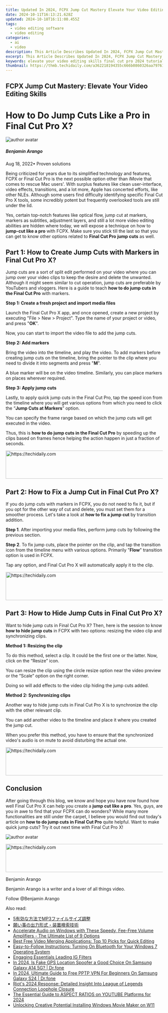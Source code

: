```yaml
---
title: Updated In 2024, FCPX Jump Cut Mastery Elevate Your Video Editing Skills
date: 2024-10-11T16:13:21.628Z
updated: 2024-10-18T16:11:00.455Z
tags: 
  - video editing software
  - video editing
categories: 
  - ai
  - video
description: This Article Describes Updated In 2024, FCPX Jump Cut Mastery Elevate Your Video Editing Skills
excerpt: This Article Describes Updated In 2024, FCPX Jump Cut Mastery Elevate Your Video Editing Skills
keywords: elevate your video editing skills final cut pro 2024 tutorials,elevate your video editing skills mastering 3d effect,fcpx jump cut mastery elevate your video editing skills,the power of motion blur elevate your video editing skills in fcp,elevate your storytelling easy video creation with ezvid on mac,fcpx xml mastery taking your editing skills to the next level,elevate your editing skills final cut pro 2024 tutorials
thumbnail: https://thmb.techidaily.com/a362218194355c666b0860326aa79761dfe27d2518f12f424f4610cd1ffe517b.jpg
---
```


## FCPX Jump Cut Mastery: Elevate Your Video Editing Skills

# How to Do Jump Cuts Like a Pro in Final Cut Pro X?

![author avatar](https://images.wondershare.com/filmora/article-images/benjamin-arango-author.jpg)

##### Benjamin Arango

 Aug 18, 2022• Proven solutions

Being criticized for years due to its simplified technology and features, FCPX or Final Cut Pro is the next possible option other than iMovie that comes to rescue Mac users'. With surplus features like clean user-interface, video effects, transitions, and a lot more, Apple has concerted efforts, like other NLEs. Although some users find difficulty identifying specific Final Cut Pro X tools, some incredibly potent but frequently overlooked tools are still under the lid.

Yes, certain top-notch features like optical flow, jump cut at markers, markers as subtitles, adjustment layers, and still a lot more video editing abilities are hidden where today, we will expose a technique on how to **jump-cut like a pro** with FCPX. Make sure you stick till the last so that you can get to know other options related to **Final Cut Pro** **jump cuts** as well.

## Part 1: How to Create Jump Cuts with Markers in Final Cut Pro X?

Jump cuts are a sort of split edit performed on your video where you can jump over your video clips to keep the desire and delete the unwanted. Although it might seem similar to cut operation, jump cuts are preferable by YouTubers and vloggers. Here is a guide to teach **how to do jump cuts in the Final Cut Pro** with markers.

**Step 1: Create a fresh project and import media files**

Launch the Final Cut Pro X app, and once opened, create a new project by executing "File > New > Project". Type the name of your project or video, and press "**OK**".

Now, you can start to import the video file to add the jump cuts.

**Step 2: Add markers**

Bring the video into the timeline, and play the video. To add markers before creating jump cuts on the timeline, bring the pointer to the clip where you need to divide it into segments and press "**M**".

A blue marker will be on the video timeline. Similarly, you can place markers on places wherever required.

**Step 3: Apply jump cuts**

Lastly, to apply quick jump cuts in the Final Cut Pro, tap the speed icon from the timeline where you will get various options from which you need to click the “**Jump Cuts at Markers**” option.

You can specify the frame range based on which the jump cuts will get executed in the video.

Thus, this is **how to do jump cuts in the Final Cut Pro** by speeding up the clips based on frames hence helping the action happen in just a fraction of seconds.

<!-- affiliate ads begin -->
<a href="https://unicoeye.pxf.io/c/5597632/2134218/18498" target="_top" id="2134218">
  <img src="//a.impactradius-go.com/display-ad/18498-2134218" border="0" alt="https://techidaily.com" width="728" height="90"/>
</a>
<img height="0" width="0" src="https://unicoeye.pxf.io/i/5597632/2134218/18498" style="position:absolute;visibility:hidden;" border="0" />
<!-- affiliate ads end -->

## Part 2: How to Fix a Jump Cut in Final Cut Pro X?

If you do jump cuts with markers in FCPX, you do not need to fix it, but if you opt for the other way of cut and delete, you must set them for a smoother process. Let's take a look at **how to fix a jump cut** by transition addition.

**Step 1**. After importing your media files, perform jump cuts by following the previous section.

**Step 2**. To fix jump cuts, place the pointer on the clip, and tap the transition icon from the timeline menu with various options. Primarily "**Flow**" transition option is used in FCPX.

Tap any option, and Final Cut Pro X will automatically apply it to the clip.

<!-- affiliate ads begin -->
<a href="https://appsumo.8odi.net/c/5597632/2068425/7443" target="_top" id="2068425">
  <img src="//a.impactradius-go.com/display-ad/7443-2068425" border="0" alt="https://techidaily.com" width="728" height="90"/>
</a>
<img height="0" width="0" src="https://appsumo.8odi.net/i/5597632/2068425/7443" style="position:absolute;visibility:hidden;" border="0" />
<!-- affiliate ads end -->

## Part 3: How to Hide Jump Cuts in Final Cut Pro X?

Want to hide jump cuts in Final Cut Pro X? Then, here is the session to know **how to hide jump cuts** in FCPX with two options: resizing the video clip and synchronizing clips.

**Method 1: Resizing the clip**

To do this method, select a clip. It could be the first one or the latter. Now, click on the “Resize” icon.

You can resize the clip using the circle resize option near the video preview or the “Scale” option on the right corner.

Doing so will add effects to the video clip hiding the jump cuts added.

**Method 2: Synchronizing clips**

Another way to hide jump cuts in Final Cut Pro X is to synchronize the clip with the other relevant clip.

You can add another video to the timeline and place it where you created the jump cut.

When you prefer this method, you have to ensure that the synchronized video's audio is on mute to avoid disturbing the actual one.

<!-- affiliate ads begin -->
<a href="https://aligracehair.sjv.io/c/5597632/2016170/19272" target="_top" id="2016170">
  <img src="//a.impactradius-go.com/display-ad/19272-2016170" border="0" alt="https://techidaily.com" width="728" height="90"/>
</a>
<img height="0" width="0" src="https://aligracehair.sjv.io/i/5597632/2016170/19272" style="position:absolute;visibility:hidden;" border="0" />
<!-- affiliate ads end -->

## Conclusion

After going through this blog, we know and hope you have now found how well Final Cut Pro X can help you create a **jump cut like a pro**. Yes, guys, are you in awe to find that your FCPX can do wonders? While many more functionalities are still under the carpet, I believe you would find out today's article on **how to do jump cuts in Final Cut Pro** quite helpful. Want to make quick jump cuts? Try it out next time with Final Cut Pro X!

![author avatar](https://images.wondershare.com/filmora/article-images/benjamin-arango-author.jpg)

<!-- affiliate ads begin -->
<a href="https://aligracehair.sjv.io/c/5597632/1975807/19272" target="_top" id="1975807">
  <img src="//a.impactradius-go.com/display-ad/19272-1975807" border="0" alt="https://techidaily.com" width="728" height="90"/>
</a>
<img height="0" width="0" src="https://aligracehair.sjv.io/i/5597632/1975807/19272" style="position:absolute;visibility:hidden;" border="0" />
<!-- affiliate ads end -->

Benjamin Arango

Benjamin Arango is a writer and a lover of all things video.

Follow @Benjamin Arango

<ins class="adsbygoogle"
      style="display:block"
      data-ad-client="ca-pub-7571918770474297"
      data-ad-slot="8358498916"
      data-ad-format="auto"
      data-full-width-responsive="true"></ins>

<span class="atpl-alsoreadstyle">Also read:</span>
<div><ul>
<li><a href="https://smart-video-editing.techidaily.com/5mp3/"><u>5有効な方法でMP3ファイルサイズ調整</u></a></li>
<li><a href="https://smart-video-editing.techidaily.com/6agy44ge5lql44gu5ye65yqb5b2i5byp44o76kof572u5qsc57si5oqa6kgt/"><u>願い事の出力形式・装置検索技術</u></a></li>
<li><a href="https://smart-video-editing.techidaily.com/accelerate-audio-on-windows-with-these-speedy-fee-free-volume-amplifiers-the-ultimate-list-of-9-options/"><u>Accelerate Audio on Windows with These Speedy, Fee-Free Volume Amplifiers - The Ultimate List of 9 Options</u></a></li>
<li><a href="https://smart-video-editing.techidaily.com/best-free-video-merging-applications-top-10-picks-for-quick-editing/"><u>Best Free Video Merging Applications: Top 10 Picks for Quick Editing</u></a></li>
<li><a href="https://win-howtos.techidaily.com/easy-to-follow-instructions-turning-on-bluetooth-for-your-windows-7-operating-system/"><u>Easy-to-Follow Instructions: Turning On Bluetooth for Your Windows 7 Operating System</u></a></li>
<li><a href="https://instagram-videos.techidaily.com/engaging-essentials-leading-ig-filters/"><u>Engaging Essentials Leading IG Filters</u></a></li>
<li><a href="https://phone-solutions.techidaily.com/in-2024-is-fake-gps-location-spoofer-a-good-choice-on-samsung-galaxy-a14-5g-drfone-by-drfone-virtual-android/"><u>In 2024, Is Fake GPS Location Spoofer a Good Choice On Samsung Galaxy A14 5G? | Dr.fone</u></a></li>
<li><a href="https://phone-solutions.techidaily.com/in-2024-ultimate-guide-to-free-pptp-vpn-for-beginners-on-samsung-galaxy-s24-drfone-by-drfone-virtual-android/"><u>In 2024, Ultimate Guide to Free PPTP VPN For Beginners On Samsung Galaxy S24 | Dr.fone</u></a></li>
<li><a href="https://win-blog.techidaily.com/riots-2024-response-detailed-insight-into-league-of-legends-connection-loophole-closure/"><u>Riot's 2024 Response: Detailed Insight Into League of Legends Connection Loophole Closure</u></a></li>
<li><a href="https://youtube-sure.techidaily.com/ssential-guide-to-aspect-ratios-on-youtube-platforms-for-2024/"><u>The Essential Guide to ASPECT RATIOS on YOUTUBE Platforms for 2024</u></a></li>
<li><a href="https://fox-http.techidaily.com/unlocking-creative-potential-installing-windows-movie-maker-on-w11/"><u>Unlocking Creative Potential Installing Windows Movie Maker on W11</u></a></li>
</ul></div>

